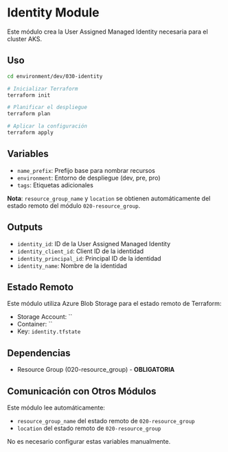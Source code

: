 # Identity Module

Este módulo crea la User Assigned Managed Identity necesaria para el cluster AKS.

## Uso

```bash
cd environment/dev/030-identity

# Inicializar Terraform
terraform init

# Planificar el despliegue
terraform plan

# Aplicar la configuración
terraform apply
```

## Variables

- `name_prefix`: Prefijo base para nombrar recursos
- `environment`: Entorno de despliegue (dev, pre, pro)
- `tags`: Etiquetas adicionales

**Nota**: `resource_group_name` y `location` se obtienen automáticamente del estado remoto del módulo `020-resource_group`.

## Outputs

- `identity_id`: ID de la User Assigned Managed Identity
- `identity_client_id`: Client ID de la identidad
- `identity_principal_id`: Principal ID de la identidad
- `identity_name`: Nombre de la identidad

## Estado Remoto

Este módulo utiliza Azure Blob Storage para el estado remoto de Terraform:
- Storage Account: ``
- Container: ``
- Key: `identity.tfstate`

## Dependencias

- Resource Group (020-resource_group) - **OBLIGATORIA**

## Comunicación con Otros Módulos

Este módulo lee automáticamente:
- `resource_group_name` del estado remoto de `020-resource_group`
- `location` del estado remoto de `020-resource_group`

No es necesario configurar estas variables manualmente.
